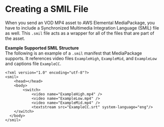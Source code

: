 # Creating a SMIL File<a name="supported-inputs-vod-smil"></a>

When you send an VOD MP4 asset to AWS Elemental MediaPackage, you have to include a Synchronized Multimedia Integration Language \(SMIL\) file as well\. This `.smil` file acts as a wrapper for all of the files that are part of the asset\. 

**Example Supported SMIL Structure**  
The following is an example of a `.smil` manifest that MediaPackage supports\. It references video files `ExampleHigh`, `ExampleMid`, and `ExampleLow` and captions file `ExampleCC`\.  

```
<?xml version="1.0" encoding="utf-8"?>
<smil>
    <head></head>
    <body>
        <switch>
            <video name="ExampleHigh.mp4" />
            <video name="ExampleLow.mp4" />
            <video name="ExampleMid.mp4" />
            <textstream src="ExampleCC.srt" system-language="eng"/>
    </switch>
  </body>
</smil>
```